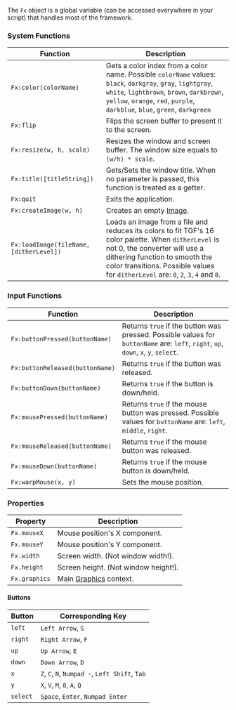 The `Fx` object is a global variable (can be accessed everywhere in your script) that handles most of the framework.

### System Functions
|Function|Description|
-----|-----
`Fx:color(colorName)` | Gets a color index from a color name. Possible `colorName` values: `black`, `darkgray`, `gray`, `lightgray`, `white`, `lightbrown`, `brown`, `darkbrown`, `yellow`, `orange`, `red`, `purple`,	`darkblue`, `blue`, `green`, `darkgreen`
`Fx:flip` | Flips the screen buffer to present it to the screen.
`Fx:resize(w, h, scale)` | Resizes the window and screen buffer. The window size equals to `(w/h) * scale`.
`Fx:title([titleString])` | Gets/Sets the window title. When no parameter is passed, this function is treated as a getter.
`Fx:quit` | Exits the application.
`Fx:createImage(w, h)` | Creates an empty [Image](/#api:Image).
`Fx:loadImage(fileName, [ditherLevel])` | Loads an image from a file and reduces its colors to fit TGF's 16 color palette. When `ditherLevel` is not 0, the converter will use a dithering function to smooth the color transitions. Possible values for `ditherLevel` are: `0`, `2`, `3`, `4` and `8`.

### Input Functions
|Function|Description|
-----|-----
`Fx:buttonPressed(buttonName)` | Returns `true` if the button was pressed. Possible values for `buttonName` are: `left`, `right`, `up`, `down`, `x`, `y`, `select`.
`Fx:buttonReleased(buttonName)` | Returns `true` if the button was released.
`Fx:buttonDown(buttonName)` | Returns `true` if the button is down/held.
`Fx:mousePressed(buttonName)` | Returns `true` if the mouse button was pressed. Possible values for `buttonName` are: `left`, `middle`, `right`.
`Fx:mouseReleased(buttonName)` | Returns `true` if the mouse button was released.
`Fx:mouseDown(buttonName)` | Returns `true` if the mouse button is down/held.
`Fx:warpMouse(x, y)` | Sets the mouse position.

### Properties
|Property|Description|
---|---
`Fx.mouseX` | Mouse position's X component.
`Fx.mouseY` | Mouse position's Y component.
`Fx.width` | Screen width. (Not window width!).
`Fx.height` | Screen height. (Not window height!).
`Fx.graphics` | Main [Graphics](/#api:Graphics) context.

#### Buttons
Button|Corresponding Key
---|---
`left` | `Left Arrow`, `S`
`right` | `Right Arrow`, `F`
`up` | `Up Arrow`, `E`
`down` | `Down Arrow`, `D`
`x` | `Z`, `C`, `N`, `Numpad -`, `Left Shift`, `Tab`
`y` | `X`, `V`, `M`, `8`, `A`, `Q`
`select` | `Space`, `Enter`, `Numpad Enter`